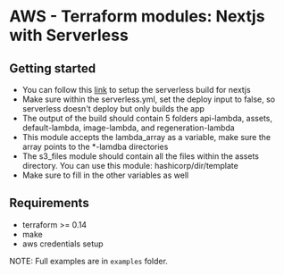 # AWS - Terraform modules: Nextjs with Serverless

## Getting started

- You can follow this <a href="https://www.serverless.com/plugins/serverless-nextjs-plugin">link</a> to setup the serverless build for nextjs
- Make sure within the serverless.yml, set the deploy input to false, so serverless doesn't deploy but only builds the app
- The output of the build should contain 5 folders api-lambda, assets, default-lambda, image-lambda, and regeneration-lambda
- This module accepts the lambda_array as a variable, make sure the array points to the *-lamdba directories
- The s3_files module should contain all the files within the assets directory. You can use this module: hashicorp/dir/template
- Make sure to fill in the other variables as well

## Requirements

- terraform >= 0.14
- make
- aws credentials setup

NOTE: Full examples are in `examples` folder.